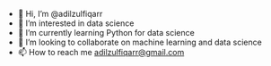 - 👋 Hi, I’m @adilzulfiqarr
- 👀 I’m interested in data science
- 🌱 I’m currently learning Python for data science
- 💞️ I’m looking to collaborate on machine learning and data science 
- 📫 How to reach me adilzulfiqarr@gmail.com

<!---
adilzulfiqarr/adilzulfiqarr is a ✨ special ✨ repository because its `README.md` (this file) appears on your GitHub profile.
You can click the Preview link to take a look at your changes.
--->
